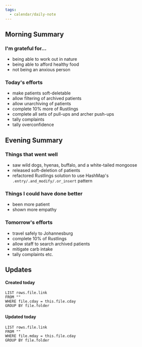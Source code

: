 ```yaml
---
tags:
  - calendar/daily-note
---
```


## Morning Summary

### I'm grateful for...

- being able to work out in nature
- being able to afford healthy food
- not being an anxious person

### Today's efforts

- make patients soft-deletable
- allow filtering of archived patients
- allow unarchiving of patients
- complete 10% more of Rustlings
- complete all sets of pull-ups and archer push-ups
- tally complaints
- tally overconfidence

## Evening Summary

### Things that went well

- saw wild dogs, hyenas, buffalo, and a white-tailed mongoose
- released soft-deletion of patients
- refactored Rustlings solution to use HashMap's `.entry/.and_modify/.or_insert` pattern

### Things I could have done better

- been more patient
- shown more empathy

### Tomorrow's efforts

- travel safely to Johannesburg
- complete 10% of Rustlings
- allow staff to search archived patients
- mitigate carb intake
- tally complaints etc.

## Updates

#### Created today

```dataview
LIST rows.file.link
FROM ""
WHERE file.cday = this.file.cday
GROUP BY file.folder
```

#### Updated today

```dataview
LIST rows.file.link
FROM ""
WHERE file.mday = this.file.cday
GROUP BY file.folder
```
